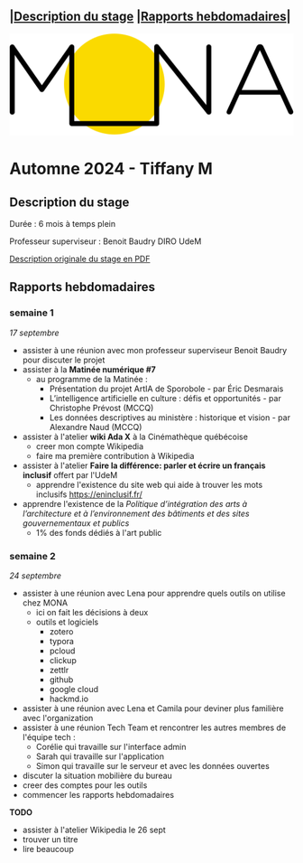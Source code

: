 |[Description du stage](#description-du-stage) |[Rapports hebdomadaires](#rapports-hebdomadaires)|
---
![Mona logo](Mona-Logo.svg)

# **Automne 2024** - Tiffany M

## <a name="description-du-stage"></a>Description du stage
Durée : 6 mois à temps plein

Professeur superviseur : Benoit Baudry DIRO UdeM

<a href="Description_du_stage_16sep2024.pdf" target="_blank">Description originale du stage en PDF</a>

## <a name="rapports-hebdomadaires"></a>Rapports hebdomadaires
### semaine 1 
_17 septembre_ 
- assister à une réunion avec mon professeur superviseur Benoit Baudry pour discuter le projet
- assister à la **Matinée numérique #7**
  - au programme de la Matinée :  
    - Présentation du projet ArtIA de Sporobole - par Éric Desmarais
    - L’intelligence artificielle en culture : défis et opportunités - par Christophe Prévost (MCCQ)
    - Les données descriptives au ministère : historique et vision - par Alexandre Naud (MCCQ)
- assister à l'atelier **wiki Ada X** à la Cinémathèque québécoise
  - creer mon compte Wikipedia
  - faire ma première contribution à Wikipedia
- assister à l'atelier **Faire la différence: parler et écrire un français inclusif** offert par l'UdeM
  - apprendre l'existence du site web qui aide à trouver les mots inclusifs https://eninclusif.fr/
- apprendre l'existence de la _Politique d’intégration des arts à l’architecture et à l’environnement des bâtiments et des sites gouvernementaux et publics_
  - 1% des fonds dédiés à l'art public

### semaine 2 
_24 septembre_
- assister à une réunion avec Lena pour apprendre quels outils on utilise chez MONA
  - ici on fait les décisions à deux
  - outils et logiciels
    - zotero
    - typora
    - pcloud
    - clickup
    - zettlr
    - github
    - google cloud
    - hackmd.io 
- assister à une réunion avec Lena et Camila pour deviner plus familière avec l'organization
- assister à une réunion Tech Team et rencontrer les autres membres de l'équipe tech :  
  -  Corélie qui travaille sur l'interface admin
  -  Sarah qui travaille sur l'application
  -  Simon qui travaille sur le serveur et avec les données ouvertes
- discuter la situation mobilière du bureau
- creer des comptes pour les outils
- commencer les rapports hebdomadaires

**TODO**
- assister à l'atelier Wikipedia le 26 sept
- trouver un titre
- lire beaucoup
